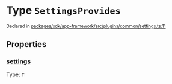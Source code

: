 # Type `SettingsProvides`
<sub>Declared in [packages/sdk/app-framework/src/plugins/common/settings.ts:11](https://github.com/dxos/dxos/blob/3ca6d230f/packages/sdk/app-framework/src/plugins/common/settings.ts#L11)</sub>




## Properties
### [settings](https://github.com/dxos/dxos/blob/3ca6d230f/packages/sdk/app-framework/src/plugins/common/settings.ts#L12)
Type: <code>T</code>





